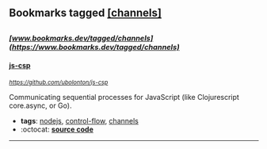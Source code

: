 ## Bookmarks tagged [[channels]](https://www.bookmarks.dev/search?q=[channels])

_<sup><sup>[www.bookmarks.dev/tagged/channels](https://www.bookmarks.dev/tagged/channels)</sup></sup>_
---
#### [js-csp](https://github.com/ubolonton/js-csp)
_<sup>https://github.com/ubolonton/js-csp</sup>_

Communicating sequential processes for JavaScript (like Clojurescript core.async, or Go).
* **tags**: [nodejs](../tagged/nodejs.md), [control-flow](../tagged/control-flow.md), [channels](../tagged/channels.md)
* :octocat: **[source code](https://github.com/ubolonton/js-csp)**
---
